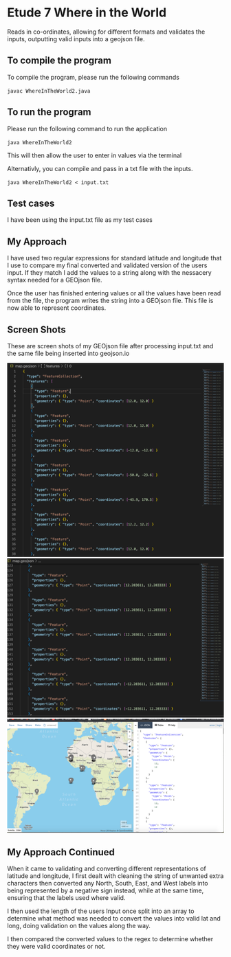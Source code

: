 # Etude 7 Where in the World

Reads in co-ordinates, allowing for different formats and validates the inputs, outputting valid inputs into a geojson file.

## To compile the program

To compile the program, please run the following commands

`javac WhereInTheWorld2.java`

## To run the program

Please run the following command to run the application

`java WhereInTheWorld2`

This will then allow the user to enter in values via the terminal

Alternativly, you can compile and pass in a txt file with the inputs.

`java WhereInTheWorld2 < input.txt`

## Test cases

I have been using the input.txt file as my test cases

## My Approach

I have used two regular expressions for standard latitude and longitude that I use to compare my final converted and validated version of the users input. If they match I add the values to a string along with the nessacery syntax needed for a GEOjson file.

Once the user has finished entering values or all the values have been read from the file, the program writes the string into a GEOjson file. This file is now able to represent coordinates.

## Screen Shots

These are screen shots of my GEOjson file after processing input.txt and the same file being inserted into geojson.io

![map.geojson file](screenShot1.png "map.geojson file")
![map.geojson file](screenShot3.png "map.geojson file")
![file opened via geojson.io](screenShot2.png "file opened via geojson.io")

## My Approach Continued

When it came to validating and converting different representations of latitude and longitude, I first dealt with cleaning the string of unwanted extra characters then converted any North, South, East, and West labels into being represented by a negative sign instead, while at the same time, ensuring that the labels used where valid.

I then used the length of the users Input once split into an array to determine what method was needed to convert the values into valid lat and long, doing validation on the values along the way.

I then compared the converted values to the regex to determine whether they were valid coordinates or not.
